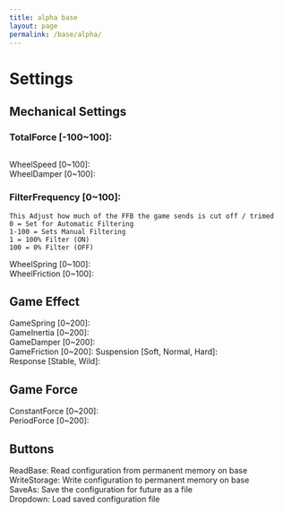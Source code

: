 ```yaml
---
title: alpha base
layout: page
permalink: /base/alpha/
---
```

# Settings
## Mechanical Settings
### TotalForce [-100~100]:
```

```
WheelSpeed [0~100]:  
WheelDamper [0~100]:  
### FilterFrequency [0~100]:
```
This Adjust how much of the FFB the game sends is cut off / trimed
0 = Set for Automatic Filtering
1-100 = Sets Manual Filtering
1 = 100% Filter (ON)
100 = 0% Filter (OFF)
```
WheelSpring [0~100]:  
WheelFriction [0~100]:  
## Game Effect
GameSpring [0~200]:  
GameInertia [0~200]:  
GameDamper [0~200]:  
GameFriction [0~200]:
Suspension [Soft, Normal, Hard]:  
Response [Stable, Wild]:  
## Game Force
ConstantForce [0~200]:  
PeriodForce [0~200]:
## Buttons
ReadBase: Read configuration from permanent memory on base  
WriteStorage: Write configuration to permanent memory on base  
SaveAs: Save the configuration for future as a file  
Dropdown: Load saved configuration file  